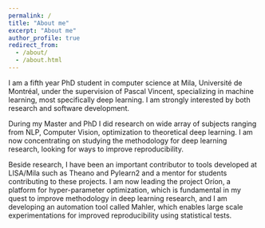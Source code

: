 ```yaml
---
permalink: /
title: "About me"
excerpt: "About me"
author_profile: true
redirect_from: 
  - /about/
  - /about.html
---
```


I am a fifth year PhD student in computer science at Mila, Université de Montréal, under the
supervision of Pascal Vincent, specializing in machine learning, most specifically deep learning. I
am strongly interested by both research and software development.

During my Master and PhD I did research on wide array of subjects ranging from NLP, Computer Vision,
optimization to theoretical deep learning. I am now concentrating on studying the methodology for
deep learning research, looking for ways to improve reproducibility.

Beside research, I have been an important contributor to tools developed at LISA/Mila such as Theano
and Pylearn2 and a mentor for students contributing to these projects. I am now leading the project
Oríon, a platform for hyper-parameter optimization, which is fundamental in my quest to improve
methodology in deep learning research, and I am developing an automation tool called Mahler, which
enables large scale experimentations for improved reproducibility using statistical tests. 
